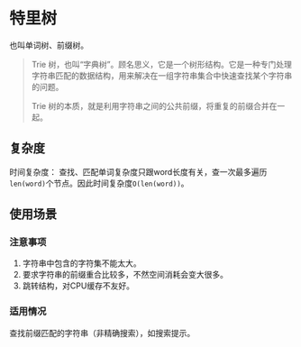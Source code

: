 # 特里树

也叫单词树、前缀树。

> Trie 树，也叫“字典树”。顾名思义，它是一个树形结构。它是一种专门处理字符串匹配的数据结构，用来解决在一组字符串集合中快速查找某个字符串的问题。
>
> Trie 树的本质，就是利用字符串之间的公共前缀，将重复的前缀合并在一起。
>

## 复杂度

时间复杂度： 查找、匹配单词复杂度只跟word长度有关，查一次最多遍历`len(word)`个节点。因此时间复杂度`O(len(word))`。

## 使用场景

### 注意事项

1. 字符串中包含的字符集不能太大。
2. 要求字符串的前缀重合比较多，不然空间消耗会变大很多。
3. 跳转结构，对CPU缓存不友好。

### 适用情况

查找前缀匹配的字符串（非精确搜索），如搜索提示。